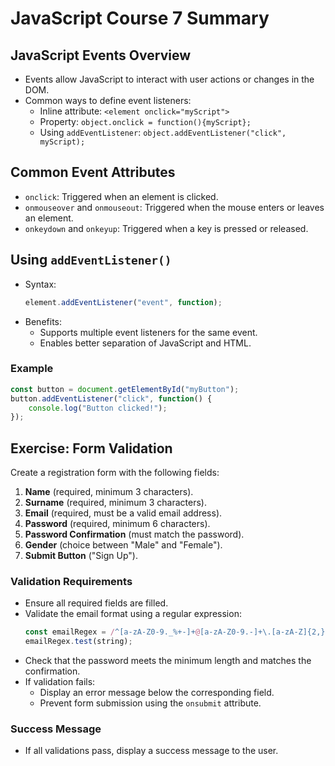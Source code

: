 
# JavaScript Course 7 Summary

## JavaScript Events Overview
- Events allow JavaScript to interact with user actions or changes in the DOM.
- Common ways to define event listeners:
  - Inline attribute: `<element onclick="myScript">`
  - Property: `object.onclick = function(){myScript};`
  - Using `addEventListener`: `object.addEventListener("click", myScript);`

## Common Event Attributes
- `onclick`: Triggered when an element is clicked.
- `onmouseover` and `onmouseout`: Triggered when the mouse enters or leaves an element.
- `onkeydown` and `onkeyup`: Triggered when a key is pressed or released.

## Using `addEventListener()`
- Syntax:
  ```javascript
  element.addEventListener("event", function);
  ```
- Benefits:
  - Supports multiple event listeners for the same event.
  - Enables better separation of JavaScript and HTML.

### Example
```javascript
const button = document.getElementById("myButton");
button.addEventListener("click", function() {
    console.log("Button clicked!");
});
```

## Exercise: Form Validation
Create a registration form with the following fields:
1. **Name** (required, minimum 3 characters).
2. **Surname** (required, minimum 3 characters).
3. **Email** (required, must be a valid email address).
4. **Password** (required, minimum 6 characters).
5. **Password Confirmation** (must match the password).
6. **Gender** (choice between "Male" and "Female").
7. **Submit Button** ("Sign Up").

### Validation Requirements
- Ensure all required fields are filled.
- Validate the email format using a regular expression:
  ```javascript
  const emailRegex = /^[a-zA-Z0-9._%+-]+@[a-zA-Z0-9.-]+\.[a-zA-Z]{2,}$/;
  emailRegex.test(string);
  ```
- Check that the password meets the minimum length and matches the confirmation.
- If validation fails:
  - Display an error message below the corresponding field.
  - Prevent form submission using the `onsubmit` attribute.

### Success Message
- If all validations pass, display a success message to the user.

